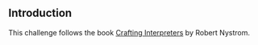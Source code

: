 ## Introduction

This challenge follows the book [Crafting Interpreters](https://craftinginterpreters.com/) by Robert Nystrom.